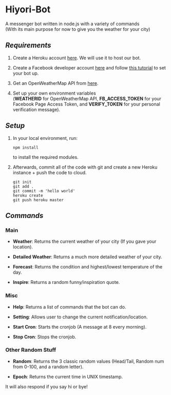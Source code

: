 # Hiyori-Bot
A messenger bot written in node.js with a variety of commands  
(With its main purpose for now to give you the weather for your city)

## *Requirements*

1. Create a Heroku account [here](https://www.heroku.com). We will use it to host our bot.

2. Create a Facebook developer account [here](https://developers.facebook.com/) and follow [this tutorial](https://github.com/jw84/messenger-bot-tutorial#setup-the-facebook-app) to set your bot up.

3. Get an OpenWeatherMap API from [here](http://openweathermap.org/api).

4. Set up your own environment variables  
(**WEATHERID** for OpenWeatherMap API, **FB_ACCESS_TOKEN** for your Facebook Page Access Token, and **VERIFY_TOKEN** for your personal verification message).

## *Setup*

1. In your local environment, run:

    ```
    npm install
    ```
    to install the required modules.

2. Afterwards, commit all of the code with git and create a new Heroku instance + push the code to cloud.

    ```
    git init
    git add .
    git commit -m 'hello world'
    heroku create
    git push heroku master
    ```

## *Commands*

### Main

* **Weather**: Returns the current weather of your city (If you gave your location).

* **Detailed Weather**: Returns a much more detailed weather of your city.

* **Forecast**: Returns the condition and highest/lowest temperature of the day.

* **Inspire**: Returns a random funny/inspiration quote.


### Misc

* **Help**: Returns a list of commands that the bot can do.

* **Setting**: Allows user to change the current notification/location.

* **Start Cron**: Starts the cronjob (A message at 8 every morning).

* **Stop Cron**: Stops the cronjob.


### Other Random Stuff

* **Random**: Returns the 3 classic random values (Head/Tail, Random num from 0-100, and a random letter).

* **Epoch**: Returns the current time in UNIX timestamp.

It will also respond if you say hi or bye!
